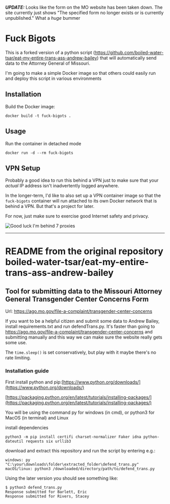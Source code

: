 ***UPDATE:*** Looks like the form on the MO website has been taken down. The site currently just shows "The specified form no longer exists or is currently unpublished." What a _huge_ bummer

# Fuck Bigots

This is a forked version of a python script (https://github.com/boiled-water-tsar/eat-my-entire-trans-ass-andrew-bailey) that will automatically send data to the Attorney General of Missouri.

I'm going to make a simple Docker image so that others could easily run and deploy this script in various environments

## Installation

Build the Docker image:

```
docker build -t fuck-bigots .
```

## Usage

Run the container in detached mode

```
docker run -d --rm fuck-bigots
```

## VPN Setup

Probably a good idea to run this behind a VPN just to make sure that your _actual_ IP address isn't inadvertently logged anywhere.

In the longer-term, I'd like to also set up a VPN container image so that the `fuck-bigots` container will run attached to its own Docker network that is behind a VPN. But that's a project for later.

For now, just make sure to exercise good Internet safety and privacy.

![Good luck I'm behind 7 proxies](https://i.kym-cdn.com/entries/icons/original/000/001/461/Good_Luck_I_m_Behind_7_Proxies.jpg)

---


# README from the original repository boiled-water-tsar/eat-my-entire-trans-ass-andrew-bailey


## Tool for submitting data to the Missouri Attorney General Transgender Center Concerns Form

Url: https://ago.mo.gov/file-a-complaint/transgender-center-concerns

If you want to be a helpful citizen and submit some data to Andrew Bailey, install requirements.txt and run defendTrans.py. It's faster than going to https://ago.mo.gov/file-a-complaint/transgender-center-concerns and submitting manually and this way we can make sure the website really gets some use.

The `time.sleep()` is set conservatively, but play with it maybe there's no rate limiting.

### Installation guide

First install python and pip:[https://www.python.org/downloads/](https://www.python.org/downloads/)

[https://packaging.python.org/en/latest/tutorials/installing-packages/](https://packaging.python.org/en/latest/tutorials/installing-packages/)

You will be using the command py for windows (in cmd), or python3 for MacOS (in terminal) and Linux

install dependencies

    python3 -m pip install certifi charset-normalizer Faker idna python-dateutil requests six urllib3

download and extract this repository and run the script by entering e.g.:

    windows: py "C:\your\downloads\folder\extracted_folder\defend_trans.py"
    macOS/linux: python3 /downloaded/directory/path/to/defend_trans.py

Using the later version you should see something like:

    $ python3 defend_trans.py
    Response submitted for Barlett, Eric
    Response submitted for Rivers, Stacey
